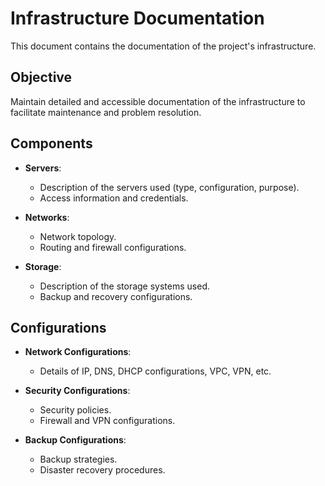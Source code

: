 # Infrastructure Documentation

This document contains the documentation of the project's infrastructure.

## Objective

Maintain detailed and accessible documentation of the infrastructure to facilitate maintenance and problem resolution.

## Components

- **Servers**:
    - Description of the servers used (type, configuration, purpose).
    - Access information and credentials.

- **Networks**:
    - Network topology.
    - Routing and firewall configurations.

- **Storage**:
    - Description of the storage systems used.
    - Backup and recovery configurations.

## Configurations

- **Network Configurations**:
    - Details of IP, DNS, DHCP configurations, VPC, VPN, etc.

- **Security Configurations**:
    - Security policies.
    - Firewall and VPN configurations.

- **Backup Configurations**:
    - Backup strategies.
    - Disaster recovery procedures.